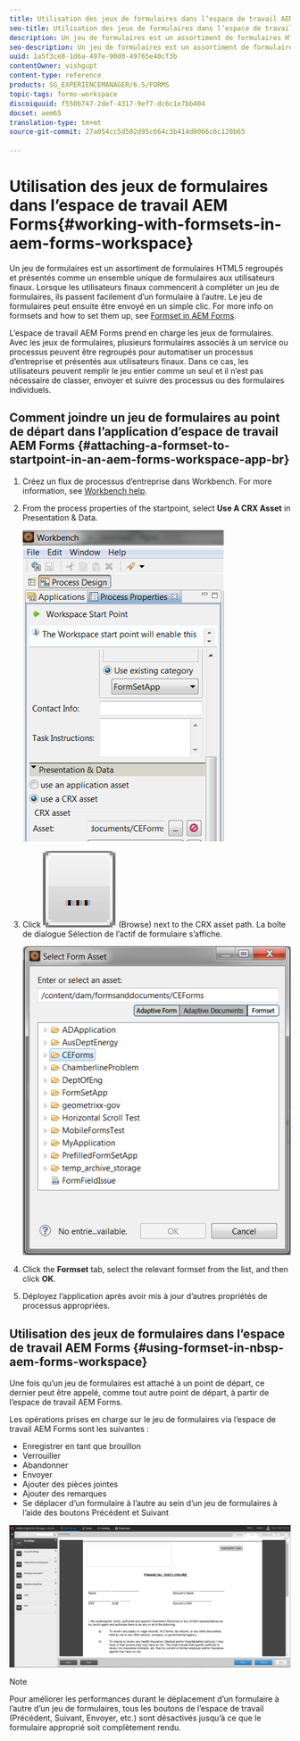 ```yaml
---
title: Utilisation des jeux de formulaires dans l’espace de travail AEM Forms
seo-title: Utilisation des jeux de formulaires dans l’espace de travail AEM Forms
description: Un jeu de formulaires est un assortiment de formulaires HTML5 regroupés et présentés comme un ensemble unique de formulaires aux utilisateurs finaux. Découvrez comment utiliser des jeux de formulaires dans l’espace de travail AEM Forms.
seo-description: Un jeu de formulaires est un assortiment de formulaires HTML5 regroupés et présentés comme un ensemble unique de formulaires aux utilisateurs finaux. Découvrez comment utiliser des jeux de formulaires dans l’espace de travail AEM Forms.
uuid: 1a5f3ce8-1d6a-497e-90d0-49765e40cf3b
contentOwner: vishgupt
content-type: reference
products: SG_EXPERIENCEMANAGER/6.5/FORMS
topic-tags: forms-workspace
discoiquuid: f550b747-2def-4317-9ef7-dc6c1e7bb404
docset: aem65
translation-type: tm+mt
source-git-commit: 27a054cc5d502d95c664c3b414d0066c6c120b65

---
```



# Utilisation des jeux de formulaires dans l’espace de travail AEM Forms{#working-with-formsets-in-aem-forms-workspace}

Un jeu de formulaires est un assortiment de formulaires HTML5 regroupés et présentés comme un ensemble unique de formulaires aux utilisateurs finaux. Lorsque les utilisateurs finaux commencent à compléter un jeu de formulaires, ils passent facilement d’un formulaire à l’autre. Le jeu de formulaires peut ensuite être envoyé en un simple clic. For more info on formsets and how to set them up, see [Formset in AEM Forms](../../forms/using/formset-in-aem-forms.md).

L’espace de travail AEM Forms prend en charge les jeux de formulaires. Avec les jeux de formulaires, plusieurs formulaires associés à un service ou processus peuvent être regroupés pour automatiser un processus d’entreprise et présentés aux utilisateurs finaux. Dans ce cas, les utilisateurs peuvent remplir le jeu entier comme un seul et il n’est pas nécessaire de classer, envoyer et suivre des processus ou des formulaires individuels.

## Comment joindre un jeu de formulaires au point de départ dans l’application d’espace de travail AEM Forms {#attaching-a-formset-to-startpoint-in-an-aem-forms-workspace-app-br}

1. Créez un flux de processus d’entreprise dans Workbench. For more information, see [Workbench help](https://www.adobe.com/go/learn_aemforms_workbench_63).
1. From the process properties of the startpoint, select **Use A CRX Asset** in Presentation &amp; Data.

   ![1-3](assets/1-3.png)

1. Click ![browse](assets/browse.png) (Browse) next to the CRX asset path. La boîte de dialogue Sélection de l’actif de formulaire s’affiche.

   ![2-1](assets/2-1.png)

1. Click the **Formset** tab, select the relevant formset from the list, and then click **OK**.

1. Déployez l’application après avoir mis à jour d’autres propriétés de processus appropriées.

## Utilisation des jeux de formulaires dans l’espace de travail AEM Forms {#using-formset-in-nbsp-aem-forms-workspace}

Une fois qu’un jeu de formulaires est attaché à un point de départ, ce dernier peut être appelé, comme tout autre point de départ, à partir de l’espace de travail AEM Forms.

Les opérations prises en charge sur le jeu de formulaires via l’espace de travail AEM Forms sont les suivantes :

* Enregistrer en tant que brouillon
* Verrouiller
* Abandonner
* Envoyer
* Ajouter des pièces jointes
* Ajouter des remarques
* Se déplacer d’un formulaire à l’autre au sein d’un jeu de formulaires à l’aide des boutons Précédent et Suivant

![3-1](assets/3-1.png)

>[!NOTE]
>
>Pour améliorer les performances durant le déplacement d’un formulaire à l’autre d’un jeu de formulaires, tous les boutons de l’espace de travail (Précédent, Suivant, Envoyer, etc.) sont désactivés jusqu’à ce que le formulaire approprié soit complètement rendu.

